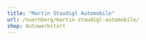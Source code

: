```yaml
---
title: "Martin Staudigl Automobile"
url: /nuernberg/martin-staudigl-automobile/
shop: Autowerkstatt
---
```

